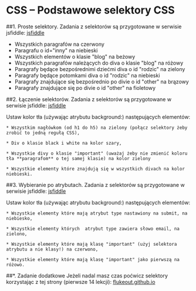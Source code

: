 # CSS – Podstawowe selektory CSS
##1. Proste selektory.
Zadania z selektorów są przygotowane w serwisie jsfiddle: [jsfiddle](http://jsfiddle.net/CodersLab/qtba6fkg/)

*  Wszystkich paragrafów na czerwony
*  Paragrafu o id="inny" na niebieski
*  Wszystkich elementów o klasie "blog" na beżowy
*  Wszystkich paragrafów należących do diva o klasie "blog" na różowy
*  Paragrafy będące bezpośrednimi dziećmi diva o id "rodzic" na zielony
*  Paragrafy będące potomkami diva o id "rodzic" na niebieski
*  Paragrafy znajdujące się bezpośrednio po divie o id "other" na brązowy
*  Paragrafy znajdujące się po divie o id "other" na fioletowy

##2. Łączenie selektorów.
Zadania z selektorów są przygotowane w serwisie jsfiddle: [jsfiddle](http://jsfiddle.net/CodersLab/7pr6qk93/)
 
Ustaw kolor tła (używając atrybutu background:) następujących elementów:

	* Wszystkim nagłówkom (od h1 do h5) na zielony (połącz selektory żeby zrobić to jedną regułą CSS),

	* Div o klasie black i white na kolor szary,

	* Wszystkie divy o klasie "important" (uważaj żeby nie zmienić koloru tła **paragrafom** o tej samej klasie) na kolor zielony

	* Wszystkie elementy które znajdują się w wszystkich divach na kolor niebieski.

##3. Wybieranie po atrybutach.
Zadania z selektorów są przygotowane w serwisie jsfiddle: [jsfiddle](http://jsfiddle.net/CodersLab/41Lk25nh/)
 
Ustaw kolor tła (używając atrybutu background:) następujących elementów:

	* Wszystkie elementy które mają atrybut type nastawiony na submit, na niebiesko,

	* Wszystkie elementy których  atrybut type zawiera słowo email, na zielono,

	* Wszystkie elementy które mają klasę "important" (użyj selektora atrybutu a nie klasy!) na czerwono,

	* Wszystkie elementy które mają klasę "important" jako pierwszą na różowo.

##*. Zadanie dodatkowe
Jeżeli nadal masz czas poćwicz selektory korzystając z tej strony (pierwsze 14 lekcji):
[flukeout.github.io](http://flukeout.github.io/ )

 


